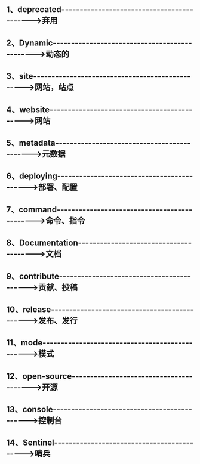 ## 1、deprecated------------------------------------------->弃用

## 2、Dynamic---------------------------------------------->动态的

## 3、site------------------------------------------------>网站，站点

## 4、website-------------------------------------------->网站

## 5、metadata-------------------------------------------->元数据

## 6、deploying------------------------------------------->部署、配置

## 7、command--------------------------------------------->命令、指令

## 8、Documentation--------------------------------------->文档

## 9、contribute------------------------------------------>贡献、投稿

## 10、release--------------------------------------------->发布、发行

## 11、mode----------------------------------------------->模式

## 12、open-source---------------------------------------->开源

## 13、console-------------------------------------------->控制台

## 14、Sentinel------------------------------------------->哨兵
